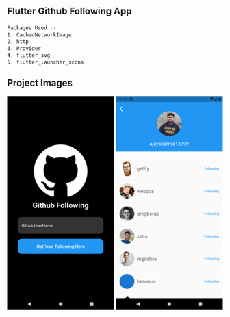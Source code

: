 ## Flutter Github Following App

```
Packages Used :-
1. CachedNetworkImage
2. http
3. Provider
4. flutter_svg
5. flutter_launcher_icons
```

## Project Images

<img 
    src="ScreenShots/HomeScreen.png"
    alt="Home Screen"
    width="250px"
/>
<img 
    src="ScreenShots/FollowingScreen.png"
    alt="Following Screen"
    width="250px"
/>
